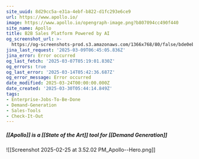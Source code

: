 ```yaml
---
site_uuid: 8d29cc5a-e31a-4ebf-b822-d1fc293e6ce9
url: https://www.apollo.io/
image: https://www.apollo.io/opengraph-image.png?b807094cc490f440
site_name: Apollo
title: B2B Sales Platform Powered by AI
og_screenshot_url: >-
  https://og-screenshots-prod.s3.amazonaws.com/1366x768/80/false/bde0eb873668124727181f252efb9381732e8c5c61572d76a7742b46ad0cf1bf.jpeg
jina_last_request: '2025-03-09T06:45:05.836Z'
jina_error: Error occurred
og_last_fetch: '2025-03-07T05:19:01.830Z'
og_errors: true
og_last_error: '2025-03-14T05:42:36.687Z'
og_error_message: Error occurred
date_modified: 2025-03-24T00:00:00.000Z
date_created: '2025-03-30T05:44:14.849Z'
tags:
- Enterprise-Jobs-To-Be-Done
- Demand-Generation
- Sales-Tools
- Check-It-Out
---
```









##### [[Apollo]] is a [[State of the Art]] tool for [[Demand Generation]]
![[Screenshot 2025-02-25 at 3.52.02 PM_Apollo--Hero.png]]

